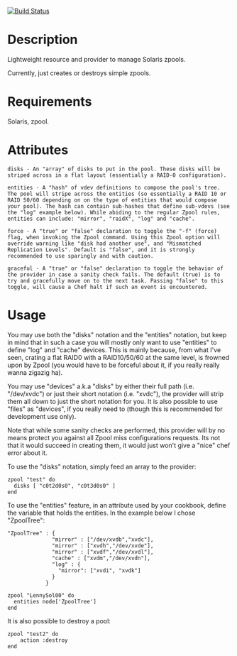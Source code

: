 [![Build Status](https://secure.travis-ci.org/marthag8/zpool.png)](http://travis-ci.org/marthag8/zpool)

Description
===========

Lightweight resource and provider to manage Solaris zpools. 

Currently, just creates or destroys simple zpools.


Requirements
============

Solaris, zpool.

Attributes
==========

    disks - An "array" of disks to put in the pool. These disks will be striped across in a flat layout (essentially a RAID-0 configuration).

    entities - A "hash" of vdev definitions to compose the pool's tree. The pool will stripe across the entities (so essentially a RAID 10 or RAID 50/60 depending on on the type of entities that would compose your pool). The hash can contain sub-hashes that define sub-vdevs (see the "log" example below). While abiding to the regular Zpool rules, entities can include: "mirror", "raidX", "log" and "cache".

    force - A "true" or "false" declaration to toggle the "-f" (force) flag, when invoking the Zpool command. Using this Zpool option will override warning like "disk had another use", and "Mismatched Replication Levels". Default is "false", and it is strongly recommended to use sparingly and with caution.

    graceful - A "true" or "false" declaration to toggle the behavior of the provider in case a sanity check fails. The default (true) is to try and gracefully move on to the next task. Passing "false" to this toggle, will cause a Chef halt if such an event is encountered.

Usage
=====
You may use both the "disks" notation and the "entities" notation, but keep in mind that in such a case you will mostly only want to use "entities" to define "log" and "cache" devices. This is mainly because, from what I've seen, crating a flat RAID0 with a RAID10/50/60 at the same level, is frowned upon by Zpool (you would have to be forceful about it, if you really really wanna zigazig ha).

You may use "devices" a.k.a "disks" by either their full path (i.e. "/dev/xvdc") or just their short notation (i.e. "xvdc"), the provider will strip them all down to just the short notation for you. It is also possible to use "files" as "devices", if you really need to (though this is recommended for development use only).

Note that while some sanity checks are performed, this provider will by no means protect you against all Zpool miss configurations requests. Its not that it would succeed in creating them, it would just won't give a "nice" chef error about it.

To use the "disks" notation, simply feed an array to the provider:

    zpool "test" do
      disks [ "c0t2d0s0", "c0t3d0s0" ]
    end
  
To use the "entities" feature, in an attribute used by your cookbook, define the variable that holds the entities. In the example below I chose "ZpoolTree":

	"ZpoolTree" : {
                  "mirror" : ["/dev/xvdb","xvdc"],
                  "mirror" : ["xvdh","/dev/xvde"],
                  "mirror" : ["xvdf","/dev/xvdl"],
                  "cache" : ["xvdm","/dev/xvdn"],
                  "log" : {
                    "mirror": ["xvdi", "xvdk"]
                  }
                }

	zpool "LennySol00" do
      entities node['ZpoolTree']
    end


It is also possible to destroy a pool:

    zpool "test2" do
        action :destroy
    end

